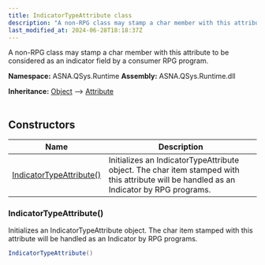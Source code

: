 ```yaml
---
title: IndicatorTypeAttribute class
description: "A non-RPG class may stamp a char member with this attribute to be considered as an indicator field by a consumer RPG program. "
last_modified_at: 2024-06-28T18:18:37Z
---
```


A non-RPG class may stamp a char member with this attribute to be considered as an indicator field by a consumer RPG program.

**Namespace:** ASNA.QSys.Runtime
**Assembly:** ASNA.QSys.Runtime.dll

**Inheritance:** [Object](https://docs.microsoft.com/en-us/dotnet/api/system.object) --> [Attribute](https://docs.microsoft.com/en-us/dotnet/api/system.attribute)
<br>
<br>

## Constructors

| Name | Description |
| --- | --- |
| [IndicatorTypeAttribute()](#indicatortypeattribute) | Initializes an IndicatorTypeAttribute object. The char item stamped with this attribute will be handled as an Indicator by RPG programs.

### IndicatorTypeAttribute()

Initializes an IndicatorTypeAttribute object. The char item stamped with this attribute will be handled as an Indicator by RPG programs.

```cs
IndicatorTypeAttribute()
```
